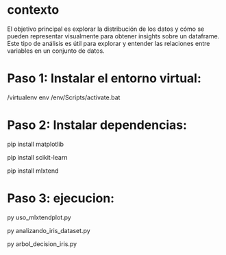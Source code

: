 # contexto
El objetivo principal es explorar la distribución de los datos y cómo se pueden representar visualmente para obtener insights sobre un dataframe. Este tipo de análisis es útil para explorar y entender las relaciones entre variables en un conjunto de datos.

# Paso 1: Instalar el entorno virtual:
/virtualenv env         /env/Scripts/activate.bat 

# Paso 2: Instalar dependencias:
pip install matplotlib

pip install scikit-learn

pip install mlxtend

# Paso 3: ejecucion:
 py  uso_mlxtendplot.py
 
 py analizando_iris_dataset.py
 
 py arbol_decision_iris.py   
